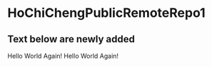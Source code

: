 # HoChiChengPublicRemoteRepo1

## Text below are newly added

Hello World Again! Hello World Again!
